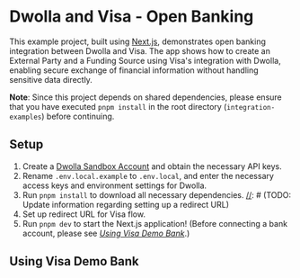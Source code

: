 # Dwolla and Visa - Open Banking

This example project, built using [Next.js](https://nextjs.org), demonstrates open banking integration between Dwolla and Visa. The app shows how to create an External Party and a Funding Source using Visa's integration with Dwolla, enabling secure exchange of financial information without handling sensitive data directly.

**Note**: Since this project depends on shared dependencies, please ensure that you have executed `pnpm install` in the root directory (`integration-examples`) before continuing.

## Setup

1. Create a [Dwolla Sandbox Account](https://accounts-sandbox.dwolla.com/sign-up) and obtain the necessary API keys.
2. Rename `.env.local.example` to `.env.local`, and enter the necessary access keys and environment settings for Dwolla.
3. Run `pnpm install` to download all necessary dependencies.
[//]: # (TODO: Update information regarding setting up a redirect URL)
4. Set up redirect URL for Visa flow.
5. Run `pnpm dev` to start the Next.js application! (Before connecting a bank account, please see _[Using Visa Demo Bank](#using-visa-demo-bank)_.)

## Using Visa Demo Bank

[//]: # (TODO: Add information regarding Visa Demo bank credentials)



